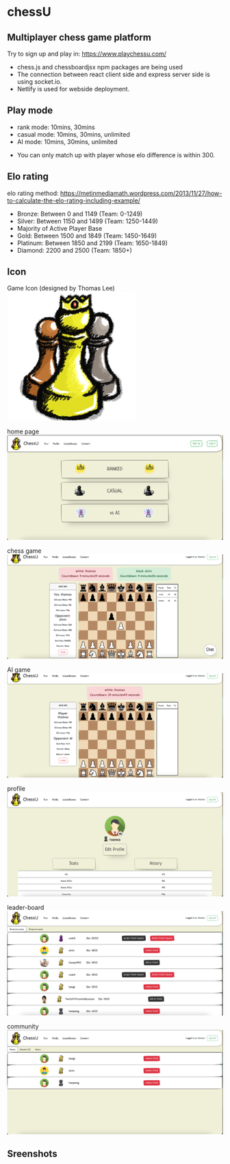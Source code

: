 # chessU

## Multiplayer chess game platform

Try to sign up and play in: https://www.playchessu.com/

- chess.js and chessboardjsx npm packages are being used
- The connection between react client side and express server side is using socket.io.
- Netlify is used for webside deployment.

## Play mode

- rank mode: 10mins, 30mins
- casual mode: 10mins, 30mins, unlimited
- AI mode: 10mins, 30mins, unlimited

* You can only match up with player whose elo difference is within 300.

## Elo rating

elo rating method: https://metinmediamath.wordpress.com/2013/11/27/how-to-calculate-the-elo-rating-including-example/

- Bronze: Between 0 and 1149 (Team: 0-1249)
- Silver: Between 1150 and 1499 (Team: 1250-1449)
- Majority of Active Player Base
- Gold: Between 1500 and 1849 (Team: 1450-1649)
- Platinum: Between 1850 and 2199 (Team: 1650-1849)
- Diamond: 2200 and 2500 (Team: 1850+)

## Icon

Game Icon (designed by Thomas Lee)
!["icon"](https://github.com/tmslee/chessU/blob/main/server/screenshots/chessU.png)

home page
!["icon"](https://github.com/tmslee/chessU/blob/main/server/screenshots/home-page.png)

chess game
!["icon"](https://github.com/tmslee/chessU/blob/main/server/screenshots/chess-game.png)

AI game
!["icon"](https://github.com/tmslee/chessU/blob/main/server/screenshots/AI-play.png)

profile
!["icon"](https://github.com/tmslee/chessU/blob/main/server/screenshots/profile.png)

leader-board
!["icon"](https://github.com/tmslee/chessU/blob/main/server/screenshots/leader-board.png)

community
!["icon"](https://github.com/tmslee/chessU/blob/main/server/screenshots/community.png)

## Sreenshots

